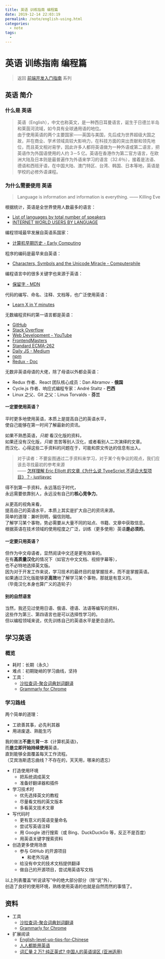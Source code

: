 ```yaml
---
title: 英语 训练指南 编程篇
date: 2019-12-14 22:03:19
permalink: /note/english-using.html
categories:
  - note
tags:
  - 
---
```

# 英语 训练指南 编程篇

> 返回 [前端开发入门指南](./fe-development-cookbook.md) 系列

## 英语 简介

### 什么是 英语

> 英语（English），中文也称英文，是一种西日耳曼语言，诞生于日德兰半岛和莱茵河流域，如今具有全球通用语的地位。  
> 由于使用英语的两个主要国家——英国与美国，先后成为世界超级大国之故，并在商业、学术领域具较大影响力，在科技方面的突出贡献和领先地位，而且英文相对易学，因此许多人都将英语做为一种外语或第二语言，把英语作为外国语使用的人约 3－5 亿。英语在香港作为第二官方语言，在欧洲大陆及日本则是最普遍作为外语来学习的语言（32.6％），接着是法语、德语和西班牙语，在中国大陆、澳门特区、台湾、韩国、日本等地，英语是学校的必修外语课程。

### 为什么需要使用 英语

> Language is information and information is everything. —— Killing Eve

根据统计，英语是全世界使用人数最多的语言：

- [List of languages by total number of speakers](https://en.wikipedia.org/wiki/List_of_languages_by_total_number_of_speakers)
- [INTERNET WORLD USERS BY LANGUAGE](https://www.internetworldstats.com/stats7.htm)

编程领域最早发展自英语系国家：

- [计算机早期历史 - Early Computing](https://www.bilibili.com/video/av21376839/)

程序的编码是最早来自英语：

- [Characters, Symbols and the Unicode Miracle - Computerphile](https://www.youtube.com/watch?v=MijmeoH9LT4)

编程语言中的很多关键字也来源于英语：

- [保留字 - MDN](https://developer.mozilla.org/zh-CN/docs/Web/JavaScript/Reference/Reserved_words)

代码的编写、命名、注释、文档等，也广泛使用英语：

- [Learn X in Y minutes](https://learnxinyminutes.com/docs/javascript/)

无数编程资料的第一语言都是英语：

- [GitHub](https://github.com/)
- [Stack Overflow](https://stackoverflow.com/)
- [Web Development - YouTube](https://www.youtube.com/results?search_query=Web+Development)
- [FrontendMasters](https://frontendmasters.com/)
- [Standard ECMA-262](https://www.ecma-international.org/publications/standards/Ecma-262.htm)
- [Daily JS - Medium](https://medium.com/dailyjs)
- [npm](https://www.npmjs.com/)
- [Redux - Doc](https://redux.js.org/)

无数非英语母语的大佬，除了母语以外都会英语：

- Redux 作者、React 团队核心成员：Dan Abramov - **俄国**
- Cycle.js 作者、响应式编程专家：André Staltz - **巴西**
- Linux 之父、Git 之父：Linus Torvalds - **芬兰**

#### 一定要使用英语？

平时更多地使用英语，本质上是提高自己的英语水平，  
使自己能够在第一时间了解最新的资讯。

如果不熟悉英语，_只能_ 看汉化版的资料，  
如果还没有汉化版，_只能_ 苦苦等别人汉化，或者看别人二次演绎的文章。  
而汉化、心得这些二手资料的问题在于，可能和原文传达的信息有出入。

> 对于读者：不要妄图通过二手资料来学习，对于某个有争议的观点，我们应该去寻找最初的参考来源  
> —— [怎样理解 Eric Elliott 的文章《为什么说 TypeScript 不适合大型项目》？- justjavac](https://www.zhihu.com/question/338522586/answer/781367678)

得不到第一手资料，永远落后于时代，  
永远需要依靠别人，永远没有自己的**核心竞争力**。

从更高的视角来看，  
提高自己的英语水平，本质上其实是扩大自己的资讯来源。  
简单的道理：兼听则明，偏信则暗。  
了解学习某个事物，势必需要从大量不同的站点、书籍、文章中获取信息。  
根据英语在技术领域的使用程度之广泛，训练（更多使用）英语**是必须的**。

#### 一定要只用英语？

但作为中文母语者，显然阅读中文还是更有效率的。  
在有**高质量汉化**的情况下（如官方中文文档、视频字幕等），  
也不必特地选择英文版。  
因为对于开发工作来说，学习技术的最终目的是掌握技术，而不是掌握英语。  
如果通过汉化版能够更**高效**地了解学习某个事物，那就是有意义的。  
（毕竟汉化本身也算广义的造轮子）

#### 别的自然语言

当然，我还见过使用日语、俄语、德语、法语等编写的资料，  
这些作为第三、第四语言也是可以选择性学习的。  
但以编程领域来说，优先训练自己的英语水平是更合适的。

## 学习英语

### 概览

- 耗时：长期（永久）
- 难点：初期陡峭的学习曲线，坚持
- 工具：
  - [沙拉查词-聚合词典划词翻译](https://chrome.google.com/webstore/detail/%E6%B2%99%E6%8B%89%E6%9F%A5%E8%AF%8D-%E8%81%9A%E5%90%88%E8%AF%8D%E5%85%B8%E5%88%92%E8%AF%8D%E7%BF%BB%E8%AF%91/cdonnmffkdaoajfknoeeecmchibpmkmg)
  - [Grammarly for Chrome](https://chrome.google.com/webstore/detail/grammarly-for-chrome/kbfnbcaeplbcioakkpcpgfkobkghlhen)

### 学习路线

两个简单的道理：

- 工欲善其事，必先利其器
- 用进废退、熟能生巧

我的做法**不是**先**背**一本《计算机英语》，  
而**是立即开始持续使用**英语，  
直到能够全面覆盖每天工作流程。  
（艾宾浩斯遗忘曲线？不存在的，天天用，哪来的遗忘）

- 打造使用环境
  - 把系统调成英文
  - 准备好翻译器和插件
- 学习技术时
  - 优先选择英文的教程
  - 尽量看文档的英文版本
  - 多看英文技术文章
- 写代码时
  - 更有意义的英语变量命名
  - 尝试写英语注释
  - 用 Google 进行搜索（或 Bing、DuckDuckGo 等，反正不是百度）
  - 用英语关键字搜索资料
- 创造更多使用场景
  - 参与 GitHub 的开源项目
    - 和老外沟通
  - 给没有中文的技术文档提供翻译
  - 做自己的开源项目，尝试用英语写文档

以上列表覆盖“听说读写”中的绝大部分部分（除“说”外），  
创造了良好的使用环境，熟练使用英语的也就是自然而然的事情了。

## 资料

- 工具
  - [沙拉查词-聚合词典划词翻译](https://chrome.google.com/webstore/detail/%E6%B2%99%E6%8B%89%E6%9F%A5%E8%AF%8D-%E8%81%9A%E5%90%88%E8%AF%8D%E5%85%B8%E5%88%92%E8%AF%8D%E7%BF%BB%E8%AF%91/cdonnmffkdaoajfknoeeecmchibpmkmg)
  - [Grammarly for Chrome](https://chrome.google.com/webstore/detail/grammarly-for-chrome/kbfnbcaeplbcioakkpcpgfkobkghlhen)
- 扩展阅读
  - [English-level-up-tips-for-Chinese](https://github.com/byoungd/english-level-up-tips-for-Chinese)
  - [人人都能用英语](https://github.com/xiaolai/everyone-can-use-english)
  - [词汇量 2 万? 纯正英式? 中国人的英语误区 (亚洲适用)](https://www.youtube.com/watch?v=xmIB-kyFeg8)
